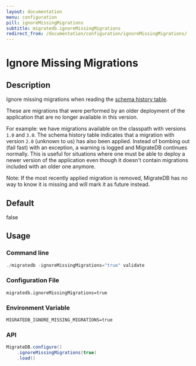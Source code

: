 ```yaml
---
layout: documentation
menu: configuration
pill: ignoreMissingMigrations
subtitle: migratedb.ignoreMissingMigrations
redirect_from: /documentation/configuration/ignoreMissingMigrations/
---
```


# Ignore Missing Migrations

## Description

Ignore missing migrations when reading
the [schema history table](/documentation/concepts/migrations#schema-history-table).

These are migrations that were performed by an older deployment of the application that are no longer available in this
version.

For example: we have migrations available on the classpath with versions `1.0` and `3.0`. The schema history table
indicates that a migration with version `2.0` (unknown to us) has also been applied. Instead of bombing out (fail fast)
with an exception, a warning is logged and MigrateDB continues normally. This is useful for situations where one must be
able to deploy a newer version of the application even though it doesn't contain migrations included with an older one
anymore.

Note: If the most recently applied migration is removed, MigrateDB has no way to know it is missing and will mark it as
future instead.

## Default

false

## Usage

### Command line

```powershell
./migratedb -ignoreMissingMigrations="true" validate
```

### Configuration File

```properties
migratedb.ignoreMissingMigrations=true
```

### Environment Variable

```properties
MIGRATEDB_IGNORE_MISSING_MIGRATIONS=true
```

### API

```java
MigrateDB.configure()
    .ignoreMissingMigrations(true)
    .load()
```
